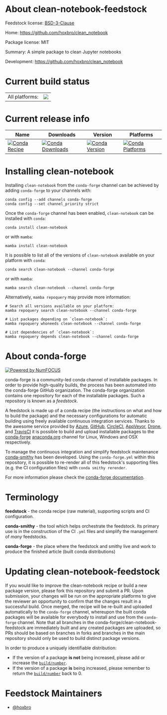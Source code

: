 About clean-notebook-feedstock
==============================

Feedstock license: [BSD-3-Clause](https://github.com/conda-forge/clean-notebook-feedstock/blob/main/LICENSE.txt)

Home: https://github.com/hoxbro/clean_notebook

Package license: MIT

Summary: A simple package to clean Jupyter notebooks

Development: https://github.com/hoxbro/clean_notebook

Current build status
====================


<table><tr><td>All platforms:</td>
    <td>
      <a href="https://dev.azure.com/conda-forge/feedstock-builds/_build/latest?definitionId=23930&branchName=main">
        <img src="https://dev.azure.com/conda-forge/feedstock-builds/_apis/build/status/clean-notebook-feedstock?branchName=main">
      </a>
    </td>
  </tr>
</table>

Current release info
====================

| Name | Downloads | Version | Platforms |
| --- | --- | --- | --- |
| [![Conda Recipe](https://img.shields.io/badge/recipe-clean--notebook-green.svg)](https://anaconda.org/conda-forge/clean-notebook) | [![Conda Downloads](https://img.shields.io/conda/dn/conda-forge/clean-notebook.svg)](https://anaconda.org/conda-forge/clean-notebook) | [![Conda Version](https://img.shields.io/conda/vn/conda-forge/clean-notebook.svg)](https://anaconda.org/conda-forge/clean-notebook) | [![Conda Platforms](https://img.shields.io/conda/pn/conda-forge/clean-notebook.svg)](https://anaconda.org/conda-forge/clean-notebook) |

Installing clean-notebook
=========================

Installing `clean-notebook` from the `conda-forge` channel can be achieved by adding `conda-forge` to your channels with:

```
conda config --add channels conda-forge
conda config --set channel_priority strict
```

Once the `conda-forge` channel has been enabled, `clean-notebook` can be installed with `conda`:

```
conda install clean-notebook
```

or with `mamba`:

```
mamba install clean-notebook
```

It is possible to list all of the versions of `clean-notebook` available on your platform with `conda`:

```
conda search clean-notebook --channel conda-forge
```

or with `mamba`:

```
mamba search clean-notebook --channel conda-forge
```

Alternatively, `mamba repoquery` may provide more information:

```
# Search all versions available on your platform:
mamba repoquery search clean-notebook --channel conda-forge

# List packages depending on `clean-notebook`:
mamba repoquery whoneeds clean-notebook --channel conda-forge

# List dependencies of `clean-notebook`:
mamba repoquery depends clean-notebook --channel conda-forge
```


About conda-forge
=================

[![Powered by
NumFOCUS](https://img.shields.io/badge/powered%20by-NumFOCUS-orange.svg?style=flat&colorA=E1523D&colorB=007D8A)](https://numfocus.org)

conda-forge is a community-led conda channel of installable packages.
In order to provide high-quality builds, the process has been automated into the
conda-forge GitHub organization. The conda-forge organization contains one repository
for each of the installable packages. Such a repository is known as a *feedstock*.

A feedstock is made up of a conda recipe (the instructions on what and how to build
the package) and the necessary configurations for automatic building using freely
available continuous integration services. Thanks to the awesome service provided by
[Azure](https://azure.microsoft.com/en-us/services/devops/), [GitHub](https://github.com/),
[CircleCI](https://circleci.com/), [AppVeyor](https://www.appveyor.com/),
[Drone](https://cloud.drone.io/welcome), and [TravisCI](https://travis-ci.com/)
it is possible to build and upload installable packages to the
[conda-forge](https://anaconda.org/conda-forge) [anaconda.org](https://anaconda.org/)
channel for Linux, Windows and OSX respectively.

To manage the continuous integration and simplify feedstock maintenance
[conda-smithy](https://github.com/conda-forge/conda-smithy) has been developed.
Using the ``conda-forge.yml`` within this repository, it is possible to re-render all of
this feedstock's supporting files (e.g. the CI configuration files) with ``conda smithy rerender``.

For more information please check the [conda-forge documentation](https://conda-forge.org/docs/).

Terminology
===========

**feedstock** - the conda recipe (raw material), supporting scripts and CI configuration.

**conda-smithy** - the tool which helps orchestrate the feedstock.
                   Its primary use is in the construction of the CI ``.yml`` files
                   and simplify the management of *many* feedstocks.

**conda-forge** - the place where the feedstock and smithy live and work to
                  produce the finished article (built conda distributions)


Updating clean-notebook-feedstock
=================================

If you would like to improve the clean-notebook recipe or build a new
package version, please fork this repository and submit a PR. Upon submission,
your changes will be run on the appropriate platforms to give the reviewer an
opportunity to confirm that the changes result in a successful build. Once
merged, the recipe will be re-built and uploaded automatically to the
`conda-forge` channel, whereupon the built conda packages will be available for
everybody to install and use from the `conda-forge` channel.
Note that all branches in the conda-forge/clean-notebook-feedstock are
immediately built and any created packages are uploaded, so PRs should be based
on branches in forks and branches in the main repository should only be used to
build distinct package versions.

In order to produce a uniquely identifiable distribution:
 * If the version of a package **is not** being increased, please add or increase
   the [``build/number``](https://docs.conda.io/projects/conda-build/en/latest/resources/define-metadata.html#build-number-and-string).
 * If the version of a package **is** being increased, please remember to return
   the [``build/number``](https://docs.conda.io/projects/conda-build/en/latest/resources/define-metadata.html#build-number-and-string)
   back to 0.

Feedstock Maintainers
=====================

* [@hoxbro](https://github.com/hoxbro/)


